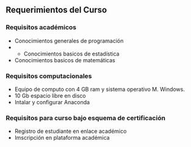 ## Requerimientos del Curso  


### Requisitos académicos  

* Conocimientos generales de programación
*  * Conocimientos basicos de estadística
* Conocimientos basicos de matemáticas


### Requisitos computacionales  

* Equipo de computo con 4 GB ram y sistema operativo M. Windows. 
* 10 Gb espacio libre en disco
* Intalar y configurar Anaconda


### Requisitos para curso bajo esquema de certificación  
 
 * Registro de estudiante en enlace académico
 * Imscripción en plataforma académica
